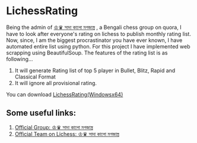 # LichessRating

Being the admin of [♔♛ সাদা কালো মগজাস্ত্র](https://bn.quora.com/q/daba) , a Bengali chess group on quora, I have to look after everyone's rating on lichess to publish monthly rating list. Now, since, I am the biggest procrastinator you have ever known, I have automated entire list using python. For this project I have implemented web scrapping using BeautifulSoup. The features of the rating list is as following...

1. It will generate Rating list of top 5 player in Bullet, Blitz, Rapid and Classical Format
2. It will ignore all provisional rating.

You can download [LichessRating(Windowsx64)](https://github.com/yoursamlan/LichessRating/raw/master/LichessRating.exe)

## Some useful links:
1. [Official Group: ♔♛ সাদা কালো মগজাস্ত্র](https://bn.quora.com/q/daba)
2. [Official Team on Lichess: ♔♛ সাদা কালো মগজাস্ত্র](https://lichess.org/team/sAt2fiTW)


